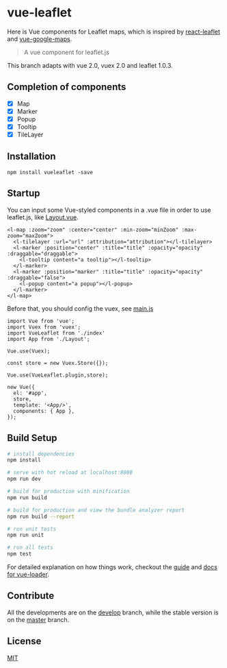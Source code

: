 # vue-leaflet
Here is Vue components for Leaflet maps, which is inspired by [react-leaflet](https://github.com/PaulLeCam/react-leaflet) and [vue-google-maps](https://github.com/GuillaumeLeclerc/vue-google-maps).

> A vue component for leaflet.js

This branch adapts with vue 2.0, vuex 2.0 and leaflet 1.0.3.

## Completion of components

-   [x] Map
-   [x] Marker
-   [x] Popup
-   [x] Tooltip
-   [x] TileLayer

## Installation

```
npm install vueleaflet -save
```

## Startup

You can input some Vue-styled components in a .vue file in order to use leaflet.js, like [Layout.vue](src/Layout.vue).

```
<l-map :zoom="zoom" :center="center" :min-zoom="minZoom" :max-zoom="maxZoom">
  <l-tilelayer :url="url" :attribution="attribution"></l-tilelayer>
  <l-marker :position="center" :title="title" :opacity="opacity" :draggable="draggable">
    <l-tooltip content="a tooltip"></l-tooltip>
  </l-marker>
  <l-marker :position="marker" :title="title" :opacity="opacity" :draggable="false">
    <l-popup content="a popup"></l-popup>
  </l-marker>
</l-map>
```

Before that, you should config the vuex, see [main.js](src/main.js)

```
import Vue from 'vue';
import Vuex from 'vuex';
import VueLeaflet from './index'
import App from './Layout';

Vue.use(Vuex);

const store = new Vuex.Store({});

Vue.use(VueLeaflet.plugin,store);

new Vue({
  el: '#app',
  store,
  template: '<App/>',
  components: { App },
});

```

## Build Setup

``` bash
# install dependencies
npm install

# serve with hot reload at localhost:8080
npm run dev

# build for production with minification
npm run build

# build for production and view the bundle analyzer report
npm run build --report

# run unit tests
npm run unit

# run all tests
npm test
```

For detailed explanation on how things work, checkout the [guide](http://vuejs-templates.github.io/webpack/) and [docs for vue-loader](http://vuejs.github.io/vue-loader).

## Contribute

All the developments are on the [develop](https://github.com/brandonxiang/vue-leaflet/tree/develop) branch, while the stable version is on the [master](https://github.com/brandonxiang/vue-leaflet/tree/master) branch.

## License

[MIT](LICENSE)
